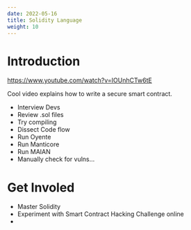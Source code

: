 ```yaml
---
date: 2022-05-16
title: Solidity Language
weight: 10
---
```



# Introduction


https://www.youtube.com/watch?v=IOUnhCTw6tE

Cool video explains how to write a secure smart contract.


- Interview Devs
- Review .sol files
- Try compiling
- Dissect Code flow
- Run Oyente
- Run Manticore
- Run MAIAN
- Manually check for vulns...


# Get Involed

- Master Solidity
- Experiment with Smart Contract Hacking Challenge online
- 
